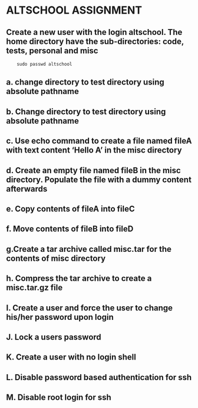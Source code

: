 # ALTSCHOOL ASSIGNMENT

## Create a new user with the login altschool. The home directory have the sub-directories: code, tests, personal and misc

``` sudo useradd -m altschool
    sudo passwd altschool
```

## a. change directory to test directory using absolute pathname

## b. Change directory to test directory using absolute pathname

## c. Use echo command to create a file named fileA with text content ‘Hello A’ in the misc directory

## d. Create an empty file named fileB in the misc directory. Populate the file with a dummy content afterwards

## e. Copy contents of fileA into fileC

## f. Move contents of fileB into fileD

## g.Create a tar archive called misc.tar for the contents of misc directory

## h. Compress the tar archive to create a misc.tar.gz file

## I. Create a user and force the user to change his/her password upon login

## J. Lock a users password

## K. Create a user with no login shell

## L. Disable password based authentication for ssh

## M. Disable root login for ssh
